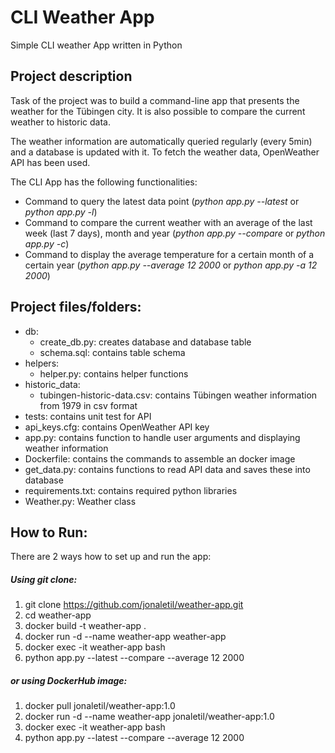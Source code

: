 # CLI Weather App
Simple CLI weather App written in Python

## Project description
Task of the project was to build a command-line app that presents the weather for the Tübingen city.
It is also possible to compare the current weather to historic data.

The weather information are automatically queried regularly (every 5min) and a database is updated with it.
To fetch the weather data, OpenWeather API has been used.

The CLI App has the following functionalities:

- Command to query the latest data point (*python app.py --latest* or *python app.py -l*)
- Command to compare the current weather with an average of the last week (last 7 days), month and year (*python app.py --compare* or *python app.py -c*)
- Command to display the average temperature for a certain month of a certain year (*python app.py --average 12 2000* or *python app.py -a 12 2000*)
 
## Project files/folders: 
- db:
  - create_db.py: creates database and database table
  - schema.sql: contains table schema
- helpers:
  - helper.py: contains helper functions
- historic_data:
  - tubingen-historic-data.csv: contains Tübingen weather information from 1979 in csv format
- tests: contains unit test for API
- api_keys.cfg: contains OpenWeather API key
- app.py: contains function to handle user arguments and displaying weather information
- Dockerfile: contains the commands to assemble an docker image
- get_data.py: contains functions to read API data and saves these into database
- requirements.txt: contains required python libraries
- Weather.py: Weather class

 
## How to Run:
There are 2 ways how to set up and run the app:
##### Using git clone:
1. git clone https://github.com/jonaletil/weather-app.git
2. cd weather-app
3. docker build -t weather-app .
4. docker run -d --name weather-app weather-app
5. docker exec -it weather-app bash
6. python app.py --latest --compare --average 12 2000
##### or using DockerHub image:
1. docker pull jonaletil/weather-app:1.0
2. docker run -d --name weather-app jonaletil/weather-app:1.0
3. docker exec -it weather-app bash
4. python app.py --latest --compare --average 12 2000


